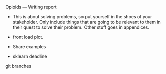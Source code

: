 Opioids — Writing report

- This is about solving problems, so put yourself in the shoes of your stakeholder. Only include things that are going to be relevant to them in their quest to solve their problem. Other stuff goes in appendices.
- front load plot.
- Share examples

- sklearn deadline

git branches
